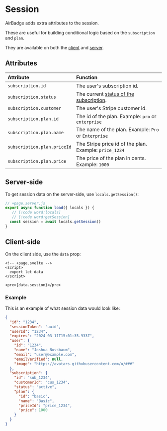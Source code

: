 # Session

AirBadge adds extra attributes to the session.

These are useful for building conditional logic based on the `subscription` and `plan`.

They are available on both the [client](#client-side) and [server](#server-side).

## Attributes

| Attribute                   | Function                                                                                                               |
| :-------------------------- | :--------------------------------------------------------------------------------------------------------------------- |
| `subscription.id`           | The user's subscription id.                                                                                            |
| `subscription.status`       | The current [status of the subscription](https://stripe.com/docs/api/subscriptions/object#subscription_object-status). |
| `subscription.customer`     | The user's Stripe customer id.                                                                                         |
| `subscription.plan.id`      | The id of the plan. Example: `pro` or `enterprise`                                                                     |
| `subscription.plan.name`    | The name of the plan. Example: `Pro` or `Enterprise`                                                                   |
| `subscription.plan.priceId` | The Stripe price id of the plan. Example: `price_1234`                                                                 |
| `subscription.plan.price`   | The price of the plan in cents. Example: `1000`                                                                        |

## Server-side

To get session data on the server-side, use `locals.getSession()`:

```javascript
// +page.server.js
export async function load({ locals }) {
   // [!code word:locals]
   // [!code word:getSession]
  const session = await locals.getSession()
}
```

## Client-side

On the client side, use the `data` prop:

```svelte
<!-- +page.svelte -->
<script>
  export let data
</script>

<pre>{data.session}</pre>
```


### Example

This is an example of what session data would look like:

```json
{
  "id": "1234",
  "sessionToken": "uuid",
  "userId": "1234",
  "expires": "2024-03-11T15:01:35.933Z",
  "user": {
    "id": "1234",
    "name": "Joshua Nussbaum",
    "email": "user@example.com",
    "emailVerified": null,
    "image": "https://avatars.githubusercontent.com/u/###"
  },
  "subscription": {
    "id": "sub_1234",
    "customerId": "cus_1234",
    "status": "active",
    "plan": {
      "id": "basic",
      "name": "Basic",
      "priceId": "price_1234",
      "price": 1000
    }
  }
}
```
